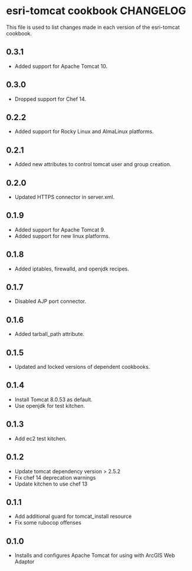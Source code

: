 
esri-tomcat cookbook CHANGELOG
================================

This file is used to list changes made in each version of the esri-tomcat cookbook.

0.3.1
-----

- Added support for Apache Tomcat 10.

0.3.0
-----

- Dropped support for Chef 14.

0.2.2
-----

- Added support for Rocky Linux and AlmaLinux platforms.

0.2.1
-----

- Added new attributes to control tomcat user and group creation.

0.2.0
-----

- Updated HTTPS connector in server.xml.

0.1.9
-----
- Added support for Apache Tomcat 9.
- Added support for new linux platforms.

0.1.8
-----
- Added iptables, firewalld, and openjdk recipes.

0.1.7
-----
- Disabled AJP port connector.

0.1.6
-----
- Added tarball_path attribute.

0.1.5
-----
- Updated and locked versions of dependent cookbooks.

0.1.4
-----
- Install Tomcat 8.0.53 as default.
- Use openjdk for test kitchen.

0.1.3
-----
- Add ec2 test kitchen.

0.1.2
-----
- Update tomcat dependency version > 2.5.2
- Fix chef 14 deprecation warnings
- Update kitchen to use chef 13

0.1.1
-----
- Add additional guard for tomcat_install resource
- Fix some rubocop offenses

0.1.0
-----
- Installs and configures Apache Tomcat for using with ArcGIS Web Adaptor
